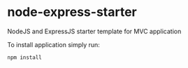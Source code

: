 node-express-starter
====================

NodeJS and ExpressJS starter template for MVC application

To install application simply run:
```
npm install
```
